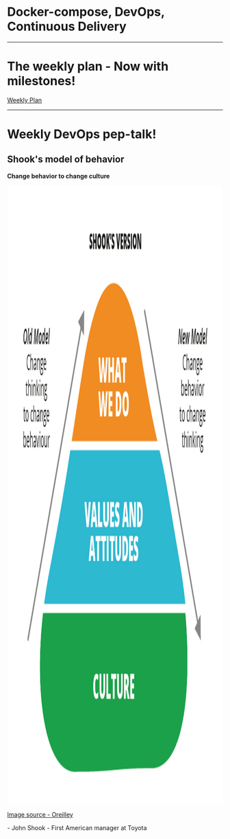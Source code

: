 
<div class="title-card">
    <h1>Docker-compose, DevOps, Continuous Delivery</h1>
</div>

---

# The weekly plan - Now with milestones!

[Weekly Plan](https://github.com/who-knows-inc/KEA_DAT_DevOps_2024_Autumn/blob/main/00._Course_Material/00._Meta_Course_Material/about_the_course.md#course-overall-structure)

---

# Weekly DevOps pep-talk!

## Shook's model of behavior

**Change behavior to change culture**

<img src="./assets_introduction/shooks_model_of_behavior.png" alt="john shook change behavior culture" style="height: 36vh;">

[Image source - Oreilley](https://www.oreilly.com/content/business-transformation-starts-with-leadership-transformation/)

\- John Shook - First American manager at Toyota


